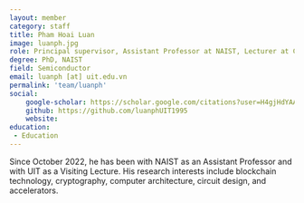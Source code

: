 ```yaml
---
layout: member
category: staff
title: Pham Hoai Luan
image: luanph.jpg
role: Principal supervisor, Assistant Professor at NAIST, Lecturer at CE-UIT-VNUHCM, SoC Engineer at LENZO
degree: PhD, NAIST
field: Semiconductor
email: luanph [at] uit.edu.vn
permalink: 'team/luanph'
social:
    google-scholar: https://scholar.google.com/citations?user=H4gjHdYAAAAJ&hl=en
    github: https://github.com/luanphUIT1995
    website: 
education:
 - Education
---
```

Since October 2022, he has been with NAIST as an Assistant Professor and with UIT as a Visiting Lecture. His research interests include blockchain technology, cryptography, computer architecture, circuit design, and accelerators.
